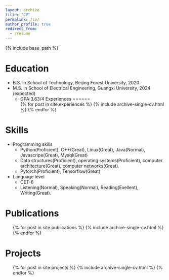 ```yaml
---
layout: archive
title: "CV"
permalink: /cv/
author_profile: true
redirect_from:
  - /resume
---
```


{% include base_path %}

Education
======
* B.S. in School of Technology, Beijing Forest University, 2020 
* M.S. in School of Electrical Engineering, Guangxi University, 2024 (expected)
  * GPA:3.63/4
Experiences
======
  <ul>{% for post in site.experiences %}
    {% include archive-single-cv.html %}
  {% endfor %}</ul>
  
Skills
======
* Programming skills
  * Python(Proficient), C++(Great), Linux(Great), Java(Normal), Javascripe(Great), Mysql(Great)
  * Data structures(Proficient), operating systems(Proficient), computer architecture(Great), computer networks(Great).
  * Pytorch(Proficient), Tensorflow(Great)
* Language level
  * CET-6
  * Listening(Normal), Speaking(Normal), Reading(Exellent), Writing(Great).

Publications
======
  <ul>{% for post in site.publications %}
    {% include archive-single-cv.html %}
  {% endfor %}</ul>
  
Projects
======
  <ul>{% for post in site.projects %}
    {% include archive-single-cv.html %}
  {% endfor %}</ul>


<!-- Service and leadership
======
* Currently signed in to 43 different slack teams -->
